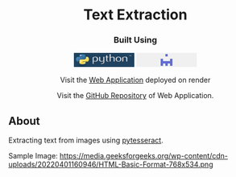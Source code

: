 <a name="readme-top"></a>

<div align="center">

# __Text Extraction__

### Built Using
  
[![Python][python-shield]][python-url]
[![Tesseract][tesseract-shield]][tesseract-url]

Visit the <a href="https://text-extractor.onrender.com">Web Application</a> deployed on render

Visit the <a href="https://github.com/Pranav-Nagpure/Text-Extraction.git">GitHub Repository</a> of Web Application.

</div>

## __About__
<p align="justify">
Extracting text from images using <a href="https://pypi.org/project/pytesseract">pytesseract</a>.

Sample Image: https://media.geeksforgeeks.org/wp-content/cdn-uploads/20220401160946/HTML-Basic-Format-768x534.png
</p>

[python-shield]: https://raw.githubusercontent.com/Pranav-Nagpure/Support-Repository/master/images/python-shield.png "Python"
[python-url]: https://www.python.org

[tesseract-shield]: https://raw.githubusercontent.com/Pranav-Nagpure/Support-Repository/master/images/tesseract-shield.png
[tesseract-url]: https://github.com/tesseract-ocr "Tesseract"